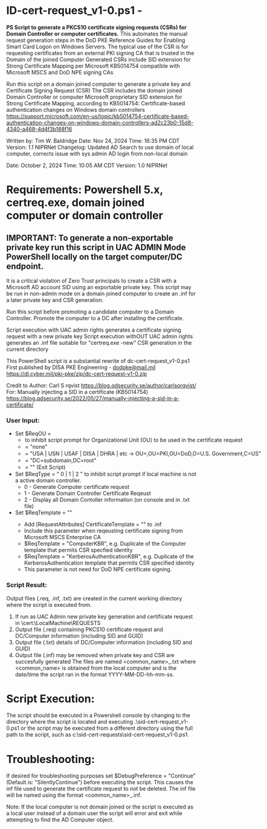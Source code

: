 # ID-cert-request_v1-0.ps1 - 
**PS Script to generate a PKCS10 certificate signing requests (CSRs) for Domain Controller or computer certificates.** 
This automates the manual request generation steps in the DoD PKE Reference Guides for Enabling Smart Card Logon on Windows Servers.
The typical use of the CSR is for requesting certificates from an external PKI signing CA that is trusted in the Domain of the joined Computer
Generated CSRs include SID extension for Strong Certificate Mapping per Microsoft KB5014754 compatible with Microsoft MSCS and DoD NPE signing CAs

Run this script on a domain joined computer to generate a private key and Certificate Signing Request (CSR)
The CSR includes the domain joined Domain Controller or computer Microsoft proprietary SID extension for Strong Certificate Mapping, according to
KB5014754: Certificate-based authentication changes on Windows domain controllers
https://support.microsoft.com/en-us/topic/kb5014754-certificate-based-authentication-changes-on-windows-domain-controllers-ad2c23b0-15d8-4340-a468-4d4f3b188f16

Written by: Tim W. Baldridge
Date:     Nov 24, 2024
Time:     16:35 PM CDT
Version:  1.1 NIPRNet
Changelog: Updated AD Search to use domain of local computer, corrects issue with sys admin AD login from non-local domain
	
Date:     October 2, 2024
Time:     10:05 AM CDT
Version:  1.0 NIPRNet

# Requirements: Powershell 5.x, certreq.exe, domain joined computer or domain controller

## IMPORTANT: To generate a non-exportable private key run this script in UAC ADMIN Mode PowerShell locally on the target computer/DC endpoint. 
It is a critical violation of Zero Trust principals to create a CSR with a Microsoft AD account SID using an exportable private key. 
This script may be run in non-admin mode on a domain joined computer to create an .inf for a later private key and CSR generation.

Run this script before promoting a candidate computer to a Domain Controller. Promote the computer to a DC after installing the certificate.

Script execution with UAC admin rights generates a certificate signing request with a new private key
Script execution withOUT UAC admin rights generates an .inf file suitable for "certreq.exe -new" CSR generation in the current directory

This PowerShell script is a substantial rewrite of dc-cert-request_v1-0.ps1
First published by DISA PKE Engineering - dodpke@mail.mil
https://dl.cyber.mil/pki-pke/zip/dc-cert-request-v1-0.zip

Credit to Author: Carl S rqvist
https://blog.qdsecurity.se/author/carlsorqvist/
For: Manually injecting a SID in a certificate (KB5014754)
https://blog.qdsecurity.se/2022/05/27/manually-injecting-a-sid-in-a-certificate/

### User Input:
- Set $ReqOU =
	- <option> to inhibit script prompt for Organizational Unit (OU) to be used in the certificate request
	- <option> = "none"
	- <option> = "USA | USN | USAF | DISA | DHRA | etc -> OU=<input>,OU=PKI,OU=DoD,O=U.S. Government,C=US"
	- <option> = <Example:> "DC=subdomain,DC=root"
	- <option> = "" (Exit Script)
- Set $ReqType = " 0 | 1 | 2 " to inhibit script prompt if local machine is not a active domain controller.
	- 0 - Generate Computer certificate request
	- 1 - Generate Domain Controller Certificate Reqeust
	- 2 - Display all Domain Contoller information (on console and in .txt file)
- Set 	$ReqTemplate = "<CertificateTemplate>"
	- Add [RequestAttributes] CertificateTemplate = "<CertificateTemplate>" to .inf
	- Include this parameter when reqeusting certificate signing from Microsoft MSCS Enterprise CA
	- $ReqTemplate = "ComputerKBR", e.g. Duplicate of the Computer template that permits CSR specfied identity
	- $ReqTemplate = "KerberosAuthenticationKBR", e.g. Duplicate of the KerberosAuthentication template that permits CSR specified identity
	- This parameter is not need for DoD NPE certificate signing.

### Script Result: 
Output files (.req, .inf, .txt) are created in the current working directory where the script is executed from.
1. If run as UAC Admin new private key generation and certificate request in \\cert:\LocalMachine\REQUESTS
2. Output file (.req) containing PKCS10 certificate request and DC/Computer information (including SID and GUID)
3. Output file (.txt) details of DC/Computer information (including SID and GUID)
4. Output file (.inf) may be removed when private key and CSR are succesfully generated
         The files are named <common_name>_<date>.txt where <common_name> is obtained from the local computer 
         and <date> is the date/time the script ran in the format YYYY-MM-DD-hh-mm-ss.
		

# Script Execution: 
The script should be executed in a Powershell console by changing to the directory where the script is located and executing .\sid-cert-request_v1-0.ps1 or the script may be executed from a different directory using the full path to the script, such as c:\sid-cert-requests\sid-cert-request_v1-0.ps1.
 

# Troubleshooting: 
If desired for troubleshooting purposes set $DebugPreference = "Continue" (Default is: "SilentlyContinue") before executing the script. 
This causes the inf file used to generate the certificate request to not be deleted. 
The inf file will be named using the format <common_name>_<date>.inf.

Note: If the local computer is not domain joined or the script is executed as a local user instead of a domain user the script will error and exit while attempting to find the AD Computer object.

